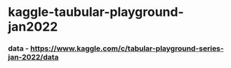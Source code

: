 # kaggle-taubular-playground-jan2022

### data - https://www.kaggle.com/c/tabular-playground-series-jan-2022/data
